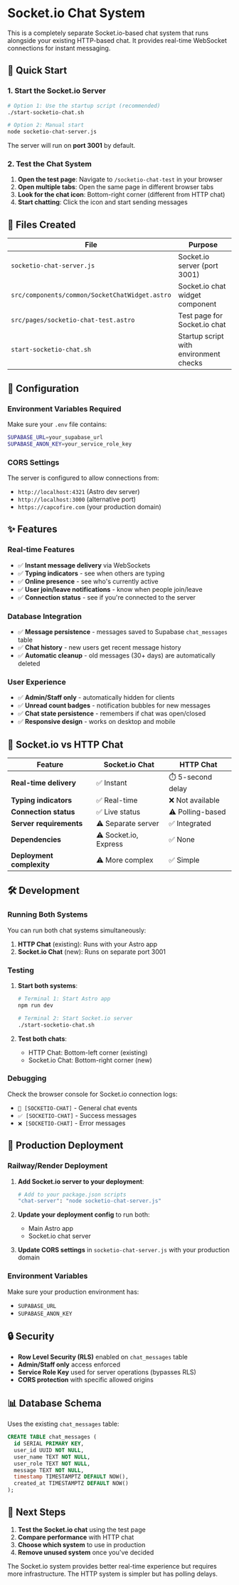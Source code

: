 # Socket.io Chat System

This is a completely separate Socket.io-based chat system that runs alongside your existing HTTP-based chat. It provides real-time WebSocket connections for instant messaging.

## 🚀 Quick Start

### 1. Start the Socket.io Server

```bash
# Option 1: Use the startup script (recommended)
./start-socketio-chat.sh

# Option 2: Manual start
node socketio-chat-server.js
```

The server will run on **port 3001** by default.

### 2. Test the Chat System

1. **Open the test page**: Navigate to `/socketio-chat-test` in your browser
2. **Open multiple tabs**: Open the same page in different browser tabs
3. **Look for the chat icon**: Bottom-right corner (different from HTTP chat)
4. **Start chatting**: Click the icon and start sending messages

## 📁 Files Created

| File                                           | Purpose                                |
| ---------------------------------------------- | -------------------------------------- |
| `socketio-chat-server.js`                      | Socket.io server (port 3001)           |
| `src/components/common/SocketChatWidget.astro` | Socket.io chat widget component        |
| `src/pages/socketio-chat-test.astro`           | Test page for Socket.io chat           |
| `start-socketio-chat.sh`                       | Startup script with environment checks |

## 🔧 Configuration

### Environment Variables Required

Make sure your `.env` file contains:

```bash
SUPABASE_URL=your_supabase_url
SUPABASE_ANON_KEY=your_service_role_key
```

### CORS Settings

The server is configured to allow connections from:

- `http://localhost:4321` (Astro dev server)
- `http://localhost:3000` (alternative port)
- `https://capcofire.com` (your production domain)

## ✨ Features

### Real-time Features

- ✅ **Instant message delivery** via WebSockets
- ✅ **Typing indicators** - see when others are typing
- ✅ **Online presence** - see who's currently active
- ✅ **User join/leave notifications** - know when people join/leave
- ✅ **Connection status** - see if you're connected to the server

### Database Integration

- ✅ **Message persistence** - messages saved to Supabase `chat_messages` table
- ✅ **Chat history** - new users get recent message history
- ✅ **Automatic cleanup** - old messages (30+ days) are automatically deleted

### User Experience

- ✅ **Admin/Staff only** - automatically hidden for clients
- ✅ **Unread count badges** - notification bubbles for new messages
- ✅ **Chat state persistence** - remembers if chat was open/closed
- ✅ **Responsive design** - works on desktop and mobile

## 🔄 Socket.io vs HTTP Chat

| Feature                   | Socket.io Chat        | HTTP Chat         |
| ------------------------- | --------------------- | ----------------- |
| **Real-time delivery**    | ✅ Instant            | ⏱️ 5-second delay |
| **Typing indicators**     | ✅ Real-time          | ❌ Not available  |
| **Connection status**     | ✅ Live status        | ⚠️ Polling-based  |
| **Server requirements**   | ⚠️ Separate server    | ✅ Integrated     |
| **Dependencies**          | ⚠️ Socket.io, Express | ✅ None           |
| **Deployment complexity** | ⚠️ More complex       | ✅ Simple         |

## 🛠️ Development

### Running Both Systems

You can run both chat systems simultaneously:

1. **HTTP Chat** (existing): Runs with your Astro app
2. **Socket.io Chat** (new): Runs on separate port 3001

### Testing

1. **Start both systems**:

   ```bash
   # Terminal 1: Start Astro app
   npm run dev

   # Terminal 2: Start Socket.io server
   ./start-socketio-chat.sh
   ```

2. **Test both chats**:
   - HTTP Chat: Bottom-left corner (existing)
   - Socket.io Chat: Bottom-right corner (new)

### Debugging

Check the browser console for Socket.io connection logs:

- `🔔 [SOCKETIO-CHAT]` - General chat events
- `✅ [SOCKETIO-CHAT]` - Success messages
- `❌ [SOCKETIO-CHAT]` - Error messages

## 🚀 Production Deployment

### Railway/Render Deployment

1. **Add Socket.io server to your deployment**:

   ```bash
   # Add to your package.json scripts
   "chat-server": "node socketio-chat-server.js"
   ```

2. **Update your deployment config** to run both:
   - Main Astro app
   - Socket.io chat server

3. **Update CORS settings** in `socketio-chat-server.js` with your production domain

### Environment Variables

Make sure your production environment has:

- `SUPABASE_URL`
- `SUPABASE_ANON_KEY`

## 🔒 Security

- **Row Level Security (RLS)** enabled on `chat_messages` table
- **Admin/Staff only** access enforced
- **Service Role Key** used for server operations (bypasses RLS)
- **CORS protection** with specific allowed origins

## 📊 Database Schema

Uses the existing `chat_messages` table:

```sql
CREATE TABLE chat_messages (
  id SERIAL PRIMARY KEY,
  user_id UUID NOT NULL,
  user_name TEXT NOT NULL,
  user_role TEXT NOT NULL,
  message TEXT NOT NULL,
  timestamp TIMESTAMPTZ DEFAULT NOW(),
  created_at TIMESTAMPTZ DEFAULT NOW()
);
```

## 🎯 Next Steps

1. **Test the Socket.io chat** using the test page
2. **Compare performance** with HTTP chat
3. **Choose which system** to use in production
4. **Remove unused system** once you've decided

The Socket.io system provides better real-time experience but requires more infrastructure. The HTTP system is simpler but has polling delays.
